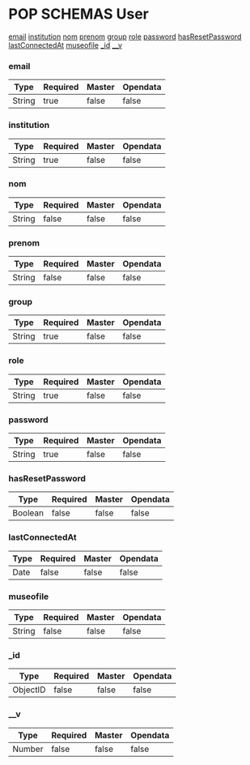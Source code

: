 # POP SCHEMAS User

[email](/doc/User.md#email)
[institution](/doc/User.md#institution)
[nom](/doc/User.md#nom)
[prenom](/doc/User.md#prenom)
[group](/doc/User.md#group)
[role](/doc/User.md#role)
[password](/doc/User.md#password)
[hasResetPassword](/doc/User.md#hasResetPassword)
[lastConnectedAt](/doc/User.md#lastConnectedAt)
[museofile](/doc/User.md#museofile)
[_id](/doc/User.md#_id)
[__v](/doc/User.md#__v)
### email


|Type|Required|Master|Opendata|
|----|--------|------|--------|
|String|true|false|false|

### institution


|Type|Required|Master|Opendata|
|----|--------|------|--------|
|String|true|false|false|

### nom


|Type|Required|Master|Opendata|
|----|--------|------|--------|
|String|false|false|false|

### prenom


|Type|Required|Master|Opendata|
|----|--------|------|--------|
|String|false|false|false|

### group


|Type|Required|Master|Opendata|
|----|--------|------|--------|
|String|true|false|false|

### role


|Type|Required|Master|Opendata|
|----|--------|------|--------|
|String|true|false|false|

### password


|Type|Required|Master|Opendata|
|----|--------|------|--------|
|String|true|false|false|

### hasResetPassword


|Type|Required|Master|Opendata|
|----|--------|------|--------|
|Boolean|false|false|false|

### lastConnectedAt


|Type|Required|Master|Opendata|
|----|--------|------|--------|
|Date|false|false|false|

### museofile


|Type|Required|Master|Opendata|
|----|--------|------|--------|
|String|false|false|false|

### _id


|Type|Required|Master|Opendata|
|----|--------|------|--------|
|ObjectID|false|false|false|

### __v


|Type|Required|Master|Opendata|
|----|--------|------|--------|
|Number|false|false|false|

